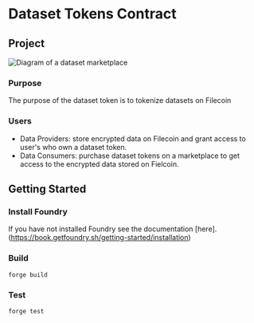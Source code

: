 # Dataset Tokens Contract

## Project

![Diagram of a dataset marketplace](./docs/images/dataset-marketplace.png)

### Purpose

The purpose of the dataset token is to tokenize datasets on Filecoin

### Users

- Data Providers: store encrypted data on Filecoin and grant access to user's who own a dataset token.
- Data Consumers: purchase dataset tokens on a marketplace to get access to the encrypted data stored on Fielcoin.

## Getting Started

### Install Foundry

If you have not installed Foundry see the documentation [here].(https://book.getfoundry.sh/getting-started/installation)

### Build

```
forge build
```

### Test

```
forge test
```
